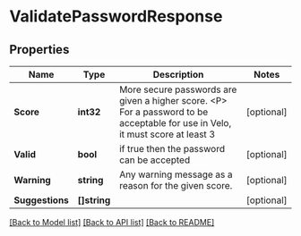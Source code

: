 # ValidatePasswordResponse

## Properties

Name | Type | Description | Notes
------------ | ------------- | ------------- | -------------
**Score** | **int32** | More secure passwords are given a higher score. &lt;P&gt; For a password to be acceptable for use in Velo, it must score at least 3  | [optional] 
**Valid** | **bool** | if true then the password can be accepted | [optional] 
**Warning** | **string** | Any warning message as a reason for the given score. | [optional] 
**Suggestions** | **[]string** |  | [optional] 

[[Back to Model list]](../README.md#documentation-for-models) [[Back to API list]](../README.md#documentation-for-api-endpoints) [[Back to README]](../README.md)


